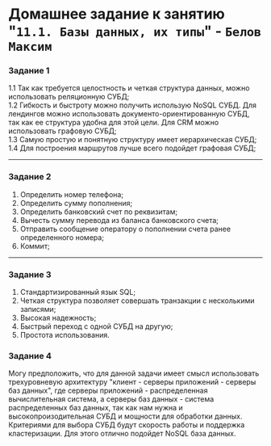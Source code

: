 # Домашнее задание к занятию "`11.1. Базы данных, их типы`" - `Белов Максим`


### Задание 1

1.1 Так как требуется целостность и четкая структура данных, можно использовать реляционную СУБД;  
1.2 Гибкость и быстроту можно получить использую NoSQL СУБД. Для лендингов можно использовать документо-ориентированную СУБД, так как ее структура удобна для этой цели. Для CRM можно использовать графовую СУБД;  
1.3 Самую простую и понятную структуру имеет иерархическая СУБД;  
1.4 Для построения маршрутов лучше всего подойдет графовая СУБД;

---

### Задание 2

1. Определить номер телефона;
2. Определить сумму пополнения;
3. Определить банковский счет по реквизитам;
4. Вычесть сумму перевода из баланса банковского счета;
5. Отправить сообщение оператору о пополнении счета ранее определенного номера;
6. Коммит;

---

### Задание 3

1. Стандартизированный язык SQL;
2. Четкая структура позволяет совершать транзакции с несколькими записями;
3. Высокая надежность;
4. Быстрый переход с одной СУБД на другую;
5. Простота использования.

### Задание 4

Могу предположить, что для данной задачи имеет смысл использовать трехуровневую архитектуру "клиент - серверы приложений - серверы баз данных", где серверы приложений - распределенная вычислительная система, а серверы баз данных - система распределенных баз данных, так как нам нужна и высокопроизодительная СУБД и мощности для обработки данных. Критериями для выбора СУБД будут скорость работы и поддержка кластеризации. Для этого отлично подойдет NoSQL база данных.

